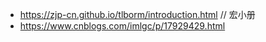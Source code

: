 
- https://zjp-cn.github.io/tlborm/introduction.html // 宏小册
- https://www.cnblogs.com/imlgc/p/17929429.html